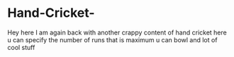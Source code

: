 # Hand-Cricket-
Hey here I am again back with another crappy content of hand cricket 
here u can specify the number of runs that is maximum 
u can bowl and lot of cool stuff
